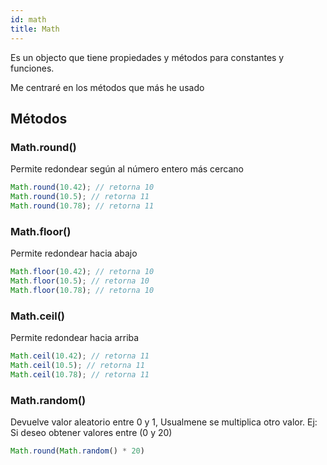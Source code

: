 ```yaml
---
id: math
title: Math
---
```


Es un objecto que tiene propiedades y métodos para constantes y funciones. 

Me centraré en los métodos que más he usado

## Métodos

### Math.round()

Permite redondear según al número entero más cercano

```javascript
Math.round(10.42); // retorna 10
Math.round(10.5); // retorna 11
Math.round(10.78); // retorna 11
```

### Math.floor()
Permite redondear hacia abajo

```javascript
Math.floor(10.42); // retorna 10
Math.floor(10.5); // retorna 10
Math.floor(10.78); // retorna 10
```

### Math.ceil()

Permite redondear hacia arriba

```javascript
Math.ceil(10.42); // retorna 11
Math.ceil(10.5); // retorna 11
Math.ceil(10.78); // retorna 11
```

### Math.random()
Devuelve valor aleatorio entre 0 y 1,  Usualmene se multiplica otro valor. Ej: Si deseo obtener valores entre (0 y 20)

```javascript
Math.round(Math.random() * 20)
```